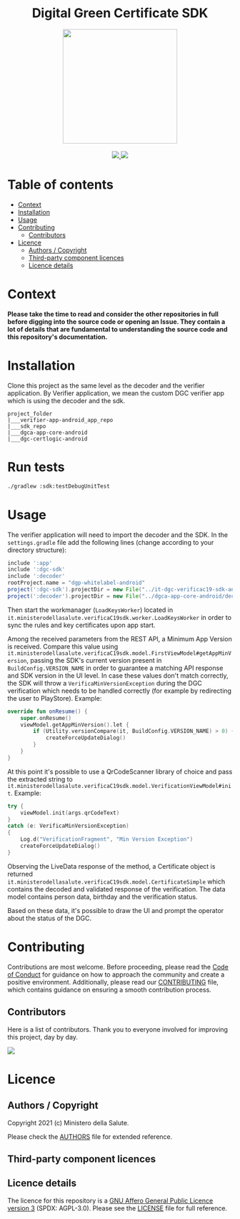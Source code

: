 
<h1 align="center">Digital Green Certificate SDK</h1>  
  
<div align="center">  
<img width="256" height="256" src="img/logo-dcg.png">  
</div>  
  
<br />  
<div align="center">  
    <!-- CoC -->  
    <a href="CODE_OF_CONDUCT.md">  
      <img src="https://img.shields.io/badge/Contributor%20Covenant-v2.0%20adopted-ff69b4.svg" />  
    </a>
    <a href="https://github.com/ministero-salute/it-dgc-verificac19-sdk-android/actions/workflows/ci.yml">
      <img src="https://github.com/ministero-salute/it-dgc-verificac19-sdk-android/actions/workflows/ci.yml/badge.svg" />
    </a>
</div>  
  
  
# Table of contents  
  
- [Context](#context)  
- [Installation](#installation)  
- [Usage](#usage)  
- [Contributing](#contributing)  
  - [Contributors](#contributors)  
- [Licence](#licence)  
  - [Authors / Copyright](#authors--copyright)  
  - [Third-party component licences](#third-party-component-licences)  
  - [Licence details](#licence-details)  
  
  
# Context  
  
**Please take the time to read and consider the other repositories in full before digging into the source code or opening an Issue. They contain a lot of details that are fundamental to understanding the source code and this repository's documentation.**  
  
# Installation  
Clone this project as the same level as the decoder and the verifier application. By Verifier application, we mean the custom DGC verifier app which is using the decoder and the sdk.

```
project_folder
|___verifier-app-android_app_repo
|___sdk_repo
|___dgca-app-core-android
|___dgc-certlogic-android
```

# Run tests

```bash
./gradlew :sdk:testDebugUnitTest
```

###   

# Usage  

The verifier application will need to import the decoder and the SDK.
In the `settings.gradle` file add the following lines (change according to your directory structure):

```gradle
include ':app'  
include ':dgc-sdk'  
include ':decoder'  
rootProject.name = "dgp-whitelabel-android"  
project(':dgc-sdk').projectDir = new File("../it-dgc-verificac19-sdk-android/sdk")  
project(':decoder').projectDir = new File("../dgca-app-core-android/decoder")
```

Then start the workmanager (`LoadKeysWorker`) located in `it.ministerodellasalute.verificaC19sdk.worker.LoadKeysWorker` in order to sync the rules and key certificates upon app start.

Among the received parameters from the REST API, a Minimum App Version is received. Compare this value using `it.ministerodellasalute.verificaC19sdk.model.FirstViewModel#getAppMinVersion`,
passing the SDK's current version present in `BuildConfig.VERSION_NAME` in order to guarantee a matching API response and SDK version in the UI level. In case these values don't match correctly, the SDK will throw a `VerificaMinVersionException` during the DGC verification which needs to be handled correctly (for example by redirecting the user to PlayStore).
Example:

```kotlin
override fun onResume() {  
    super.onResume()  
    viewModel.getAppMinVersion().let {  
        if (Utility.versionCompare(it, BuildConfig.VERSION_NAME) > 0) {  
            createForceUpdateDialog()  
        }  
    }  
}
```

At this point it's possible to use a QrCodeScanner library of choice and pass the extracted string to `it.ministerodellasalute.verificaC19sdk.model.VerificationViewModel#init`.
Example:

```kotlin
try {  
    viewModel.init(args.qrCodeText)  
}  
catch (e: VerificaMinVersionException)  
{  
    Log.d("VerificationFragment", "Min Version Exception")  
    createForceUpdateDialog()  
}
```

Observing the LiveData response of the method, a Certificate object is returned `it.ministerodellasalute.verificaC19sdk.model.CertificateSimple` which contains the decoded and validated response of the verification. The data model contains person data, birthday and the verification status.

Based on these data, it's possible to draw the UI and prompt the operator about the status of the DGC.

  
# Contributing  
Contributions are most welcome. Before proceeding, please read the [Code of Conduct](./CODE_OF_CONDUCT.md) for guidance on how to approach the community and create a positive environment. Additionally, please read our [CONTRIBUTING](./CONTRIBUTING.md) file, which contains guidance on ensuring a smooth contribution process.  
  
## Contributors  
Here is a list of contributors. Thank you to everyone involved for improving this project, day by day.  
  
<a href="https://github.com/ministero-salute/it-dgc-verificac19-sdk-android)">  
  <img  
  src="https://contributors-img.web.app/image?repo=ministero-salute/it-dgc-verificac19-sdk-android"  
  />  
</a>  
  
# Licence  
  
## Authors / Copyright  
  
Copyright 2021 (c) Ministero della Salute.  
  
Please check the [AUTHORS](./AUTHORS) file for extended reference.  
  
## Third-party component licences  
  
## Licence details  
  
The licence for this repository is a [GNU Affero General Public Licence version 3](https://www.gnu.org/licenses/agpl-3.0.html) (SPDX: AGPL-3.0). Please see the [LICENSE](./LICENSE) file for full reference.
